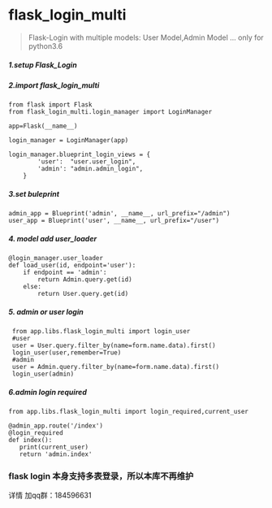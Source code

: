 # flask_login_multi
> Flask-Login with multiple models: User Model,Admin Model ...  only for python3.6



##### 1.setup  Flask_Login  
##### 2.import flask_login_multi  
```
from flask import Flask
from flask_login_multi.login_manager import LoginManager   

app=Flask(__name__)

login_manager = LoginManager(app)   

login_manager.blueprint_login_views = {  
        'user':  "user.user_login",  
        'admin': "admin.admin_login",  
    }  
```
  

##### 3.set buleprint  
```
admin_app = Blueprint('admin', __name__, url_prefix="/admin")  
user_app = Blueprint('user', __name__, url_prefix="/user")  
```

  
##### 4. model add user_loader  
```
@login_manager.user_loader
def load_user(id, endpoint='user'):
    if endpoint == 'admin':
        return Admin.query.get(id)
    else:
        return User.query.get(id)
```
        
 ##### 5. admin or user login   
```
 from app.libs.flask_login_multi import login_user
 #user
 user = User.query.filter_by(name=form.name.data).first()
 login_user(user,remember=True)
 #admin
 user = Admin.query.filter_by(name=form.name.data).first()
 login_user(admin)
 ```
 
 ##### 6.admin login required  
 ```
 from app.libs.flask_login_multi import login_required,current_user  
   
@admin_app.route('/index')  
@login_required  
def index():  
    print(current_user)  
    return 'admin.index'  
 ```
 
 
###  flask login 本身支持多表登录，所以本库不再维护
详情 加qq群：184596631
